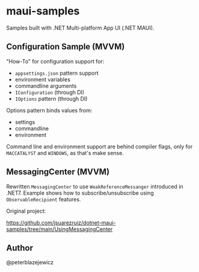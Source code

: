 # maui-samples
Samples built with .NET Multi-platform App UI (.NET MAUI).

## Configuration Sample (MVVM)

"How-To" for configuration support for:
- `appsettings.json` pattern support
- environment variables
- commandline arguments
- `IConfiguration` (through DI)
- `IOptions` pattern (through DI)

Options pattern binds values from:
- settings
- commandline
- environment

Command line and environment support are behind compiler flags, only for `MACCATALYST` and `WINDOWS`, as that's make sense.

## MessagingCenter (MVVM)

Rewritten `MessagingCenter` to use `WeakReferenceMessanger` introduced in .NET7.
Example shows how to subscribe/unsubscribe using `ObservableRecipient` features.

Original project:

https://github.com/jsuarezruiz/dotnet-maui-samples/tree/main/UsingMessagingCenter

## Author

@peterblazejewicz
